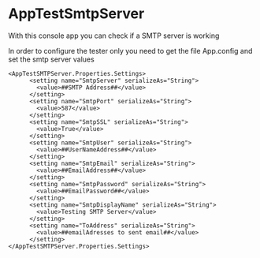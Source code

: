 # AppTestSmtpServer
With this console app you can check if a SMTP server is working

In order to configure the tester only you need to get the file App.config and set the smtp server values
```
<AppTestSMTPServer.Properties.Settings>
      <setting name="SmtpServer" serializeAs="String">
        <value>##SMTP Address##</value>
      </setting>
      <setting name="SmtpPort" serializeAs="String">
        <value>587</value>
      </setting>
      <setting name="SmtpSSL" serializeAs="String">
        <value>True</value>
      </setting>
      <setting name="SmtpUser" serializeAs="String">
        <value>##UserNameAddress##</value>
      </setting>
      <setting name="SmtpEmail" serializeAs="String">
        <value>##EmailAddress##</value>
      </setting>
      <setting name="SmtpPassword" serializeAs="String">
        <value>##EmailPassword##</value>
      </setting>
      <setting name="SmtpDisplayName" serializeAs="String">
        <value>Testing SMTP Server</value>
      </setting>
      <setting name="ToAddress" serializeAs="String">
        <value>##emailAdresses to sent email##</value>
      </setting>
</AppTestSMTPServer.Properties.Settings>
```
